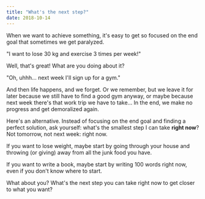 ```yaml
---
title: "What's the next step?"
date: 2018-10-14
---
```


When we want to achieve something, it's easy to get so focused on the end goal that sometimes we get paralyzed.

"I want to lose 30 kg and exercise 3 times per week!"

Well, that's great! What are you doing about it?

"Oh, uhhh... next week I'll sign up for a gym."

And then life happens, and we forget. Or we remember, but we leave it for later because we still have to find a good gym anyway, or maybe because next week there's that work trip we have to take... In the end, we make no progress and get demoralized again.

Here's an alternative. Instead of focusing on the end goal and finding a perfect solution, ask yourself: what's the smallest step I can take **right now**? Not tomorrow, not next week: right now.

If you want to lose weight, maybe start by going through your house and throwing (or giving) away from all the junk food you have.

If you want to write a book, maybe start by writing 100 words right now, even if you don't know where to start.

What about you? What's the next step you can take right now to get closer to what you want?
